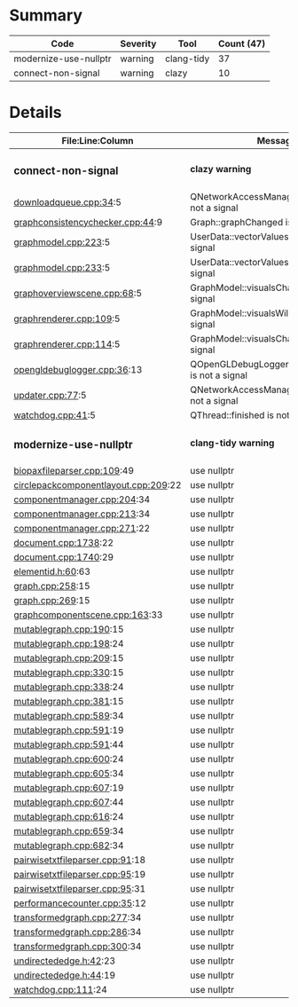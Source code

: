 # Summary
| Code | Severity | Tool | Count (47) |
|---|---|---|---|
| modernize-use-nullptr | warning | clang-tidy | 37 |
| connect-non-signal | warning | clazy | 10 |
# Details
| File:Line:Column | Message |
|---|---|
| <h3>connect-non-signal</h3> | <h4>clazy warning</h4> |
| [downloadqueue.cpp:34](https://github.com/graphia-app/graphia/blob/macos-graphia-url-debug/source/shared/utils/downloadqueue.cpp#L34 "source/shared/utils/downloadqueue.cpp:34"):5 | QNetworkAccessManager::finished is not a signal |
| [graphconsistencychecker.cpp:44](https://github.com/graphia-app/graphia/blob/macos-graphia-url-debug/source/app/graph/graphconsistencychecker.cpp#L44 "source/app/graph/graphconsistencychecker.cpp:44"):9 | Graph::graphChanged is not a signal |
| [graphmodel.cpp:223](https://github.com/graphia-app/graphia/blob/macos-graphia-url-debug/source/app/graph/graphmodel.cpp#L223 "source/app/graph/graphmodel.cpp:223"):5 | UserData::vectorValuesChanged is not a signal |
| [graphmodel.cpp:233](https://github.com/graphia-app/graphia/blob/macos-graphia-url-debug/source/app/graph/graphmodel.cpp#L233 "source/app/graph/graphmodel.cpp:233"):5 | UserData::vectorValuesChanged is not a signal |
| [graphoverviewscene.cpp:68](https://github.com/graphia-app/graphia/blob/macos-graphia-url-debug/source/app/rendering/graphoverviewscene.cpp#L68 "source/app/rendering/graphoverviewscene.cpp:68"):5 | GraphModel::visualsChanged is not a signal |
| [graphrenderer.cpp:109](https://github.com/graphia-app/graphia/blob/macos-graphia-url-debug/source/app/rendering/graphrenderer.cpp#L109 "source/app/rendering/graphrenderer.cpp:109"):5 | GraphModel::visualsWillChange is not a signal |
| [graphrenderer.cpp:114](https://github.com/graphia-app/graphia/blob/macos-graphia-url-debug/source/app/rendering/graphrenderer.cpp#L114 "source/app/rendering/graphrenderer.cpp:114"):5 | GraphModel::visualsChanged is not a signal |
| [opengldebuglogger.cpp:36](https://github.com/graphia-app/graphia/blob/macos-graphia-url-debug/source/app/rendering/opengldebuglogger.cpp#L36 "source/app/rendering/opengldebuglogger.cpp:36"):13 | QOpenGLDebugLogger::messageLogged is not a signal |
| [updater.cpp:77](https://github.com/graphia-app/graphia/blob/macos-graphia-url-debug/source/app/updates/updater.cpp#L77 "source/app/updates/updater.cpp:77"):5 | QNetworkAccessManager::finished is not a signal |
| [watchdog.cpp:41](https://github.com/graphia-app/graphia/blob/macos-graphia-url-debug/source/app/watchdog.cpp#L41 "source/app/watchdog.cpp:41"):5 | QThread::finished is not a signal |
| <h3>modernize-use-nullptr</h3> | <h4>clang-tidy warning</h4> |
| [biopaxfileparser.cpp:109](https://github.com/graphia-app/graphia/blob/macos-graphia-url-debug/source/shared/loading/biopaxfileparser.cpp#L109 "source/shared/loading/biopaxfileparser.cpp:109"):49 | use nullptr |
| [circlepackcomponentlayout.cpp:209](https://github.com/graphia-app/graphia/blob/macos-graphia-url-debug/source/app/layout/circlepackcomponentlayout.cpp#L209 "source/app/layout/circlepackcomponentlayout.cpp:209"):22 | use nullptr |
| [componentmanager.cpp:204](https://github.com/graphia-app/graphia/blob/macos-graphia-url-debug/source/app/graph/componentmanager.cpp#L204 "source/app/graph/componentmanager.cpp:204"):34 | use nullptr |
| [componentmanager.cpp:213](https://github.com/graphia-app/graphia/blob/macos-graphia-url-debug/source/app/graph/componentmanager.cpp#L213 "source/app/graph/componentmanager.cpp:213"):34 | use nullptr |
| [componentmanager.cpp:271](https://github.com/graphia-app/graphia/blob/macos-graphia-url-debug/source/app/graph/componentmanager.cpp#L271 "source/app/graph/componentmanager.cpp:271"):22 | use nullptr |
| [document.cpp:1738](https://github.com/graphia-app/graphia/blob/macos-graphia-url-debug/source/app/ui/document.cpp#L1738 "source/app/ui/document.cpp:1738"):22 | use nullptr |
| [document.cpp:1740](https://github.com/graphia-app/graphia/blob/macos-graphia-url-debug/source/app/ui/document.cpp#L1740 "source/app/ui/document.cpp:1740"):29 | use nullptr |
| [elementid.h:60](https://github.com/graphia-app/graphia/blob/macos-graphia-url-debug/source/shared/graph/elementid.h#L60 "source/shared/graph/elementid.h:60"):63 | use nullptr |
| [graph.cpp:258](https://github.com/graphia-app/graphia/blob/macos-graphia-url-debug/source/app/graph/graph.cpp#L258 "source/app/graph/graph.cpp:258"):15 | use nullptr |
| [graph.cpp:269](https://github.com/graphia-app/graphia/blob/macos-graphia-url-debug/source/app/graph/graph.cpp#L269 "source/app/graph/graph.cpp:269"):15 | use nullptr |
| [graphcomponentscene.cpp:163](https://github.com/graphia-app/graphia/blob/macos-graphia-url-debug/source/app/rendering/graphcomponentscene.cpp#L163 "source/app/rendering/graphcomponentscene.cpp:163"):33 | use nullptr |
| [mutablegraph.cpp:190](https://github.com/graphia-app/graphia/blob/macos-graphia-url-debug/source/app/graph/mutablegraph.cpp#L190 "source/app/graph/mutablegraph.cpp:190"):15 | use nullptr |
| [mutablegraph.cpp:198](https://github.com/graphia-app/graphia/blob/macos-graphia-url-debug/source/app/graph/mutablegraph.cpp#L198 "source/app/graph/mutablegraph.cpp:198"):24 | use nullptr |
| [mutablegraph.cpp:209](https://github.com/graphia-app/graphia/blob/macos-graphia-url-debug/source/app/graph/mutablegraph.cpp#L209 "source/app/graph/mutablegraph.cpp:209"):15 | use nullptr |
| [mutablegraph.cpp:330](https://github.com/graphia-app/graphia/blob/macos-graphia-url-debug/source/app/graph/mutablegraph.cpp#L330 "source/app/graph/mutablegraph.cpp:330"):15 | use nullptr |
| [mutablegraph.cpp:338](https://github.com/graphia-app/graphia/blob/macos-graphia-url-debug/source/app/graph/mutablegraph.cpp#L338 "source/app/graph/mutablegraph.cpp:338"):24 | use nullptr |
| [mutablegraph.cpp:381](https://github.com/graphia-app/graphia/blob/macos-graphia-url-debug/source/app/graph/mutablegraph.cpp#L381 "source/app/graph/mutablegraph.cpp:381"):15 | use nullptr |
| [mutablegraph.cpp:589](https://github.com/graphia-app/graphia/blob/macos-graphia-url-debug/source/app/graph/mutablegraph.cpp#L589 "source/app/graph/mutablegraph.cpp:589"):34 | use nullptr |
| [mutablegraph.cpp:591](https://github.com/graphia-app/graphia/blob/macos-graphia-url-debug/source/app/graph/mutablegraph.cpp#L591 "source/app/graph/mutablegraph.cpp:591"):19 | use nullptr |
| [mutablegraph.cpp:591](https://github.com/graphia-app/graphia/blob/macos-graphia-url-debug/source/app/graph/mutablegraph.cpp#L591 "source/app/graph/mutablegraph.cpp:591"):44 | use nullptr |
| [mutablegraph.cpp:600](https://github.com/graphia-app/graphia/blob/macos-graphia-url-debug/source/app/graph/mutablegraph.cpp#L600 "source/app/graph/mutablegraph.cpp:600"):24 | use nullptr |
| [mutablegraph.cpp:605](https://github.com/graphia-app/graphia/blob/macos-graphia-url-debug/source/app/graph/mutablegraph.cpp#L605 "source/app/graph/mutablegraph.cpp:605"):34 | use nullptr |
| [mutablegraph.cpp:607](https://github.com/graphia-app/graphia/blob/macos-graphia-url-debug/source/app/graph/mutablegraph.cpp#L607 "source/app/graph/mutablegraph.cpp:607"):19 | use nullptr |
| [mutablegraph.cpp:607](https://github.com/graphia-app/graphia/blob/macos-graphia-url-debug/source/app/graph/mutablegraph.cpp#L607 "source/app/graph/mutablegraph.cpp:607"):44 | use nullptr |
| [mutablegraph.cpp:616](https://github.com/graphia-app/graphia/blob/macos-graphia-url-debug/source/app/graph/mutablegraph.cpp#L616 "source/app/graph/mutablegraph.cpp:616"):24 | use nullptr |
| [mutablegraph.cpp:659](https://github.com/graphia-app/graphia/blob/macos-graphia-url-debug/source/app/graph/mutablegraph.cpp#L659 "source/app/graph/mutablegraph.cpp:659"):34 | use nullptr |
| [mutablegraph.cpp:682](https://github.com/graphia-app/graphia/blob/macos-graphia-url-debug/source/app/graph/mutablegraph.cpp#L682 "source/app/graph/mutablegraph.cpp:682"):34 | use nullptr |
| [pairwisetxtfileparser.cpp:91](https://github.com/graphia-app/graphia/blob/macos-graphia-url-debug/source/shared/loading/pairwisetxtfileparser.cpp#L91 "source/shared/loading/pairwisetxtfileparser.cpp:91"):18 | use nullptr |
| [pairwisetxtfileparser.cpp:95](https://github.com/graphia-app/graphia/blob/macos-graphia-url-debug/source/shared/loading/pairwisetxtfileparser.cpp#L95 "source/shared/loading/pairwisetxtfileparser.cpp:95"):19 | use nullptr |
| [pairwisetxtfileparser.cpp:95](https://github.com/graphia-app/graphia/blob/macos-graphia-url-debug/source/shared/loading/pairwisetxtfileparser.cpp#L95 "source/shared/loading/pairwisetxtfileparser.cpp:95"):31 | use nullptr |
| [performancecounter.cpp:35](https://github.com/graphia-app/graphia/blob/macos-graphia-url-debug/source/shared/utils/performancecounter.cpp#L35 "source/shared/utils/performancecounter.cpp:35"):12 | use nullptr |
| [transformedgraph.cpp:277](https://github.com/graphia-app/graphia/blob/macos-graphia-url-debug/source/app/transform/transformedgraph.cpp#L277 "source/app/transform/transformedgraph.cpp:277"):34 | use nullptr |
| [transformedgraph.cpp:286](https://github.com/graphia-app/graphia/blob/macos-graphia-url-debug/source/app/transform/transformedgraph.cpp#L286 "source/app/transform/transformedgraph.cpp:286"):34 | use nullptr |
| [transformedgraph.cpp:300](https://github.com/graphia-app/graphia/blob/macos-graphia-url-debug/source/app/transform/transformedgraph.cpp#L300 "source/app/transform/transformedgraph.cpp:300"):34 | use nullptr |
| [undirectededge.h:42](https://github.com/graphia-app/graphia/blob/macos-graphia-url-debug/source/shared/graph/undirectededge.h#L42 "source/shared/graph/undirectededge.h:42"):23 | use nullptr |
| [undirectededge.h:44](https://github.com/graphia-app/graphia/blob/macos-graphia-url-debug/source/shared/graph/undirectededge.h#L44 "source/shared/graph/undirectededge.h:44"):19 | use nullptr |
| [watchdog.cpp:111](https://github.com/graphia-app/graphia/blob/macos-graphia-url-debug/source/app/watchdog.cpp#L111 "source/app/watchdog.cpp:111"):24 | use nullptr |
